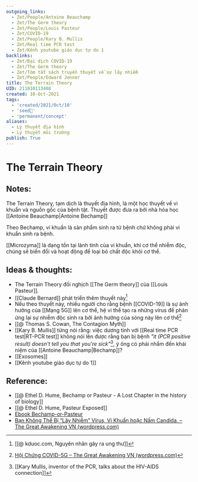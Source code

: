 ```yaml
---
outgoing_links:
  - Zet/People/Antoine Beauchamp
  - Zet/The Germ theory
  - Zet/People/Louis Pasteur
  - Zet/COVID-19
  - Zet/People/Kary B. Mullis
  - Zet/Real time PCR test
  - Zet/Kênh youtube giáo dục tự do 1
backlinks:
  - Zet/Đại dịch COVID-19
  - Zet/The Germ theory
  - Zet/Tóm tắt sách truyền thuyết về sự lây nhiễm
  - Zet/People/Edward Jenner
title: The Terrain Theory
UID: 211010113408
created: 10-Oct-2021
tags:
  - 'created/2021/Oct/10'
  - 'seed🥜'
  - 'permanent/concept'
aliases:
  - Lý thuyết địa hình
  - Lý thuyết môi trường
publish: True
---
```

# The Terrain Theory

## Notes:
The Terrain Theory, tạm dịch là thuyết địa hình, là một học thuyết về vi khuẩn và nguồn gốc của bệnh tật. Thuyết được đưa ra bởi nhà hóa học [[Antoine Beauchamp|Antoine Bechamp]]

Theo Bechamp, vi khuẩn là sản phẩm sinh ra từ bệnh chứ không phải vi khuẩn sinh ra bệnh.

[[Microzyma]] là dạng tồn tại lành tính của vi khuẩn, khi cơ thể nhiễm độc, chúng sẽ biến đổi và hoạt động để loại bỏ chất độc khỏi cơ thể.

## Ideas & thoughts:
- The Terrain Theory đối nghịch [[The Germ theory]] của [[Louis Pasteur]].
- [[Claude Bernard]] phát triển thêm thuyết này[^kduoc]
- Nếu theo thuyết này, nhiều người cho rằng bệnh [[COVID-19]] là sự ảnh hưởng của [[Mạng 5G]] lên cơ thể, hệ vi thể tạo ra những virus để phản ứng lại sự nhiễm độc sinh ra bởi ảnh hưởng của sóng này lên cơ thể[^hoichung5g]
- [[@ Thomas S. Cowan, The Contagion Myth]]
- [[Kary B. Mullis]] từng nói rằng: việc dương tính với [[Real time PCR test|RT-PCR test]] không nói lên được rằng bạn bị bệnh *"it (PCR positive result) doesn't tell you that you're sick"*[^sick], ý ông có phải nhắm đến khái niệm của [[Antoine Beauchamp|Bechamp]]?
- [[Exosomes]]
- [[Kênh youtube giáo dục tự do 1]]

## Reference:
- [[@ Ethel D. Hume, Bechamp or Pasteur - A Lost Chapter in the history of biology]]
- [[@ Ethel D. Hume, Pasteur Exposed]]
- [Ebook Bechamp-or-Pasteur](http://mnwelldir.org/docs/history/biographies/Bechamp-or-Pasteur.pdf)
- [Bạn Không Thể Bị “Lây Nhiễm” Virus, Vi Khuẩn hoặc Nấm Candida. – The Great Awakening VN (wordpress.com)](https://thegreatawakeningvn.wordpress.com/2021/03/17/vaccine-ban-khong-the-bi-lay-nhiem-vi-trung-vi-khuan-hoac-nam-candida/)

[^hoichung5g]:[Hội Chứng COVID-5G – The Great Awakening VN (wordpress.com)](https://thegreatawakeningvn.wordpress.com/2021/08/05/hoi-chung-covid-5g/)
[^sick]:[[Kary Mullis, inventor of the PCR, talks about the HIV-AIDS connection]]
[^kduoc]:[[@ kduoc.com, Nguyên nhân gây ra ung thư]]

